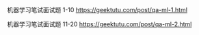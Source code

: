 机器学习笔试面试题 1-10
https://geektutu.com/post/qa-ml-1.html

机器学习笔试面试题 11-20
https://geektutu.com/post/qa-ml-2.html



